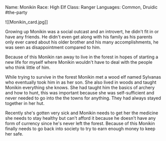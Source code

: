 Name: Monikin
Race: High Elf
Class: Ranger
Languages: Common, Druidic
#the-party

![[Monikin_card.jpg]]

Growing up Monikin was a social outcast and an introvert, he didn't fit in or have any friends. He didn't even get along with his family as his parents only ever cared about his older brother and his many accomplishments, he was seen as disappointment compared to him. 

Because of this Monikin ran away to live in the forest in hopes of starting a new life for myself where Monikin wouldn't have to deal with the people who think little of him. 

While trying to survive in the forest Monikin met a wood elf named Sylvanas who eventually took him in as her son. She also lived in woods and taught Monikin everything she knows. She had taught him the basics of archery and how to hunt, this was important because she was self-sufficient and never needed to go into the the towns for anything. They had always stayed together in her hut. 

Recently she's gotten very sick and Monikin needs to get her the medicine she needs to stay healthy but can't afford it because he doesn't have any form of currency since he's never left the forest. Because of this Monikin finally needs to go back into society to try to earn enough money to keep her safe.